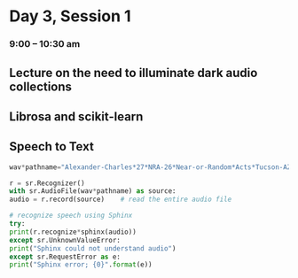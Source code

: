 # Day 3, Session 1
### 9:00 – 10:30 am
## Lecture on the need to illuminate dark audio collections


## Librosa and scikit-learn



<!-- mention BBC and INA -->



<!-- talk about my applause work -->


<!-- show wgbh labeler tool -->




## Speech to Text

<!-- Set this up as one way to illuminate archives -->


```python
wav*pathname="Alexander-Charles*27*NRA-26*Near-or-Random*Acts*Tucson-AZ*8-27-12.wav"

r = sr.Recognizer()
with sr.AudioFile(wav*pathname) as source:
audio = r.record(source)    # read the entire audio file

# recognize speech using Sphinx
try:
print(r.recognize*sphinx(audio))
except sr.UnknownValueError:
print("Sphinx could not understand audio")
except sr.RequestError as e:
print("Sphinx error; {0}".format(e))
```

